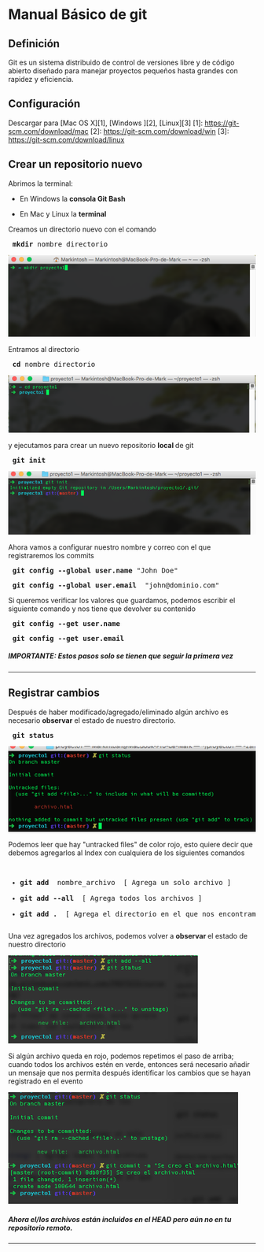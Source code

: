 Manual Básico de git
=
Definición
-
Git es un sistema distribuido de control de versiones libre y de código abierto diseñado para manejar proyectos pequeños hasta grandes  con rapidez y eficiencia.

Configuración
-
Descargar para [Mac OS X][1], [Windows ][2], [Linux][3]
[1]: https://git-scm.com/download/mac
[2]: https://git-scm.com/download/win
[3]: https://git-scm.com/download/linux

Crear un repositorio nuevo
-
Abrimos la terminal:
* En Windows la <b> consola Git Bash </b>

* En Mac y Linux la <b> terminal </b>

Creamos un directorio nuevo con el comando
<pre> <b>mkdir</b> nombre_directorio</pre>
![creamos directorio](https://raw.githubusercontent.com/PROTECO/cursoweb_junio2016/master/dist/1.png)

Entramos al directorio
<pre> <b>cd</b> nombre_directorio </pre>
![entramos al directorio](https://raw.githubusercontent.com/PROTECO/cursoweb_junio2016/master/dist/2.png)

y ejecutamos para crear un nuevo repositorio <b> local </b> de git
<pre> <b>git init</b> </pre>
![creando repositorio](https://raw.githubusercontent.com/PROTECO/cursoweb_junio2016/master/dist/3.png)

Ahora vamos a configurar nuestro nombre y correo con el que registraremos los commits

<pre> <b>git config --global user.name </b>"John Doe" </pre>

<pre> <b>git config --global user.email </b> "john@dominio.com" </pre>

Si queremos verificar los valores que guardamos, podemos escribir el siguiente comando y nos tiene que devolver su contenido
<pre> <b>git config --get user.name </b></pre>
<pre> <b>git config --get user.email </b></pre>
##### **IMPORTANTE: Estos pasos solo se tienen que seguir la primera vez**

---


Registrar cambios
-
Después de haber modificado/agregado/eliminado algún archivo es necesario <strong>observar</strong> el estado de nuestro directorio.
<pre> <strong>git status</strong></pre>

![verificar status](https://raw.githubusercontent.com/PROTECO/cursoweb_junio2016/master/dist/4.png)

Podemos leer que hay "untracked files" de color rojo, esto quiere decir que debemos agregarlos al Index con cualquiera de los siguientes comandos
<pre><ul>
<li><strong>git add </strong> nombre_archivo  [ Agrega un solo archivo ]</li>
<li><strong>git add --all </strong> [ Agrega todos los archivos ]</li>
<li><strong>git add . </strong> [ Agrega el directorio en el que nos encontramos ]</li></ul></pre>

Una vez agregados los archivos, podemos volver a <strong>observar </strong> el estado de nuestro directorio

![agregar archivos](https://raw.githubusercontent.com/PROTECO/cursoweb_junio2016/master/dist/5.png)

Si algún archivo queda en rojo, podemos repetimos el paso de arriba; cuando todos los archivos estén en verde, entonces será necesario añadir un mensaje que nos permita después identificar los cambios que se hayan registrado en el evento

![agregando comentarios](https://raw.githubusercontent.com/PROTECO/cursoweb_junio2016/master/dist/6.png)

##### **Ahora el/los archivos están incluidos en el HEAD pero aún no en tu repositorio remoto.**

---


